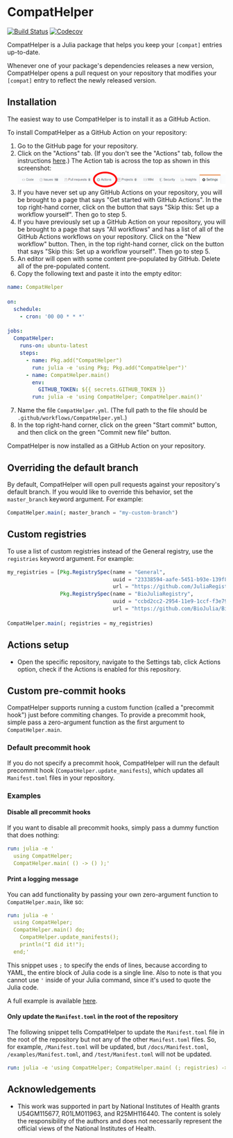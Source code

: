 # CompatHelper

[![Build Status](https://travis-ci.com/bcbi/CompatHelper.jl.svg?branch=master)](https://travis-ci.com/bcbi/CompatHelper.jl)
[![Codecov](https://codecov.io/gh/bcbi/CompatHelper.jl/branch/master/graph/badge.svg)](https://codecov.io/gh/bcbi/CompatHelper.jl)

CompatHelper is a Julia package that helps you keep your `[compat]` entries up-to-date.

Whenever one of your package's dependencies releases a new version, CompatHelper opens a pull request on your repository that modifies your `[compat]` entry to reflect the newly released version.

## Installation

The easiest way to use CompatHelper is to install it as a GitHub Action.

To install CompatHelper as a GitHub Action on your repository:

1. Go to the GitHub page for your repository.
2. Click on the "Actions" tab. (If you don't see the "Actions" tab, follow the instructions [here](#actions-setup).) The Action tab is across the top as shown in this screenshot:
![action](readme_images/action_tab.png)
3. If you have never set up any GitHub Actions on your repository, you will be brought to a page that says "Get started with GitHub Actions". In the top right-hand corner, click on the button that says "Skip this: Set up a workflow yourself". Then go to step 5.
4. If you have previously set up a GitHub Action on your repository, you will be brought to a page that says "All workflows" and has a list of all of the GitHub Actions workflows on your repository. Click on the "New workflow" button. Then, in the top right-hand corner, click on the button that says "Skip this: Set up a workflow yourself". Then go to step 5.
5. An editor will open with some content pre-populated by GitHub. Delete all of the pre-populated content.
6. Copy the following text and paste it into the empty editor:
```yaml
name: CompatHelper

on:
  schedule:
    - cron: '00 00 * * *'

jobs:
  CompatHelper:
    runs-on: ubuntu-latest
    steps:
      - name: Pkg.add("CompatHelper")
        run: julia -e 'using Pkg; Pkg.add("CompatHelper")'
      - name: CompatHelper.main()
        env:
          GITHUB_TOKEN: ${{ secrets.GITHUB_TOKEN }}
        run: julia -e 'using CompatHelper; CompatHelper.main()'

```
7. Name the file `CompatHelper.yml`. (The full path to the file should be `.github/workflows/CompatHelper.yml`.)
8. In the top right-hand corner, click on the green "Start commit" button, and then click on the green "Commit new file" button.

CompatHelper is now installed as a GitHub Action on your repository.

## Overriding the default branch

By default, CompatHelper will open pull requests against your repository's default branch. If you would like to override this behavior, set the `master_branch` keyword argument. For example:
```julia
CompatHelper.main(; master_branch = "my-custom-branch")
```

## Custom registries

To use a list of custom registries instead of the General registry, use the `registries` keyword argument. For example:
```julia
my_registries = [Pkg.RegistrySpec(name = "General",
                                  uuid = "23338594-aafe-5451-b93e-139f81909106",
                                  url = "https://github.com/JuliaRegistries/General.git"),
                 Pkg.RegistrySpec(name = "BioJuliaRegistry",
                                  uuid = "ccbd2cc2-2954-11e9-1ccf-f3e7900901ca",
                                  url = "https://github.com/BioJulia/BioJuliaRegistry.git")]

CompatHelper.main(; registries = my_registries)
```

## Actions setup
* Open the specific repository, navigate to the Settings tab, click Actions option, check if the Actions is enabled for this repository.


## Custom pre-commit hooks

CompatHelper supports running a custom function (called a "precommit hook") just before commiting changes. To provide a precommit hook, simple pass a zero-argument function as the first argument to `CompatHelper.main`.

### Default precommit hook

If you do not specify a precommit hook, CompatHelper will run the default precommit hook (`CompatHelper.update_manifests`), which updates all `Manifest.toml` files in your repository.

### Examples

#### Disable all precommit hooks

If you want to disable all precommit hooks, simply pass a dummy function that does nothing:

```yaml
run: julia -e '
  using CompatHelper;
  CompatHelper.main( () -> () );'
```

#### Print a logging message

You can add functionality by passing your own zero-argument function to `CompatHelper.main`, like so:

```yaml
run: julia -e '
  using CompatHelper;
  CompatHelper.main() do;
    CompatHelper.update_manifests();
    println("I did it!");
  end;'
```


This snippet uses `;` to specify the ends of lines, because according to YAML, the entire block of Julia code is a single line.
Also to note is that you cannot use `'` inside of your Julia command, since it's used to quote the Julia code.

A full example is available [here](https://github.com/tkf/Kaleido.jl/blob/42f8125f42413ef21160575d870819bba33296d5/.github/workflows/CompatHelper.yml).

#### Only update the `Manifest.toml` in the root of the repository

The following snippet tells CompatHelper to update the `Manifest.toml` file in the root of the repository but not any of the other `Manifest.toml` files. So, for example, `/Manifest.toml` will be updated, but `/docs/Manifest.toml`, `/examples/Manifest.toml`, and `/test/Manifest.toml` will not be updated.

```yaml
run: julia -e 'using CompatHelper; CompatHelper.main( (; registries) -> CompatHelper._update_manifests(pwd(); registries = registries) )'
```

## Acknowledgements

- This work was supported in part by National Institutes of Health grants U54GM115677, R01LM011963, and R25MH116440. The content is solely the responsibility of the authors and does not necessarily represent the official views of the National Institutes of Health.
